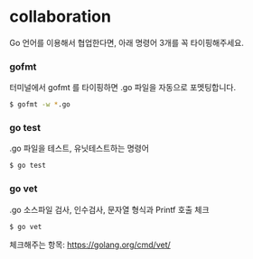# collaboration

Go 언어를 이용해서 협업한다면, 아래 명령어 3개를 꼭 타이핑해주세요.

### gofmt

터미널에서 gofmt 를 타이핑하면 .go 파일을 자동으로 포멧팅합니다.

```bash
$ gofmt -w *.go
```

### go test
.go 파일을 테스트, 유닛테스트하는 명령어

```bash
$ go test
```

### go vet
.go 소스파일 검사, 인수검사, 문자열 형식과 Printf 호출 체크

```bash
$ go vet
```

체크해주는 항목: https://golang.org/cmd/vet/